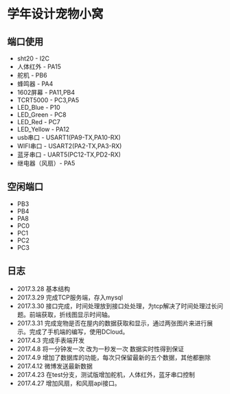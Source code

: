 # 学年设计宠物小窝

## 端口使用

 - sht20 - I2C
 - 人体红外 - PA15
 - 舵机 - PB6
 - 蜂鸣器 - PA4
 - 1602屏幕 - PA11,PB4
 - TCRT5000 - PC3,PA5
 - LED_Blue - P10
 - LED_Green - PC8
 - LED_Red - PC7
 - LED_Yellow - PA12
 - usb串口 - USART1(PA9-TX,PA10-RX)
 - WIFI串口 - USART2(PA2-TX,PA3-RX)
 - 蓝牙串口 - UART5(PC12-TX,PD2-RX)
 - 继电器（风扇）- PA5


## 空闲端口

 - PB3
 - PB4
 - PA8
 - PC0
 - PC1
 - PC2
 - PC3

## 日志

 - 2017.3.28 基本结构
 - 2017.3.29 完成TCP服务端，存入mysql
 - 2017.3.30 接口完成，时间处理放到接口处处理，为tcp解决了时间处理过长问题。前端获取，折线图显示时间轴。
 - 2017.3.31 完成宠物是否在屋内的数据获取和显示，通过两张图片来进行展示。完成了手机端的编写，使用DCloud。
 - 2017.4.3 完成手表端开发
 - 2017.4.8 将一分钟发一次 改为一秒发一次 数据实时性得到保证
 - 2017.4.9 增加了数据库的功能，每次只保留最新的五个数据，其他都删除
 - 2017.4.12 微博发送最新数据
 - 2017.4.23 在test分支，测试版增加舵机，人体红外，蓝牙串口控制
 - 2017.4.27 增加风扇，和风扇api接口。


